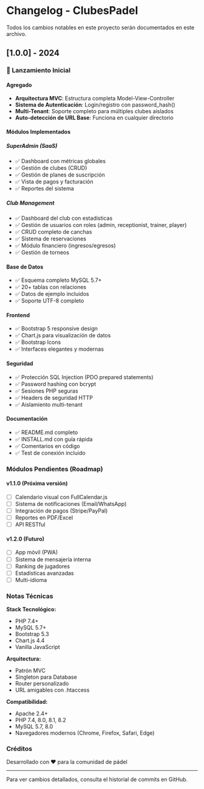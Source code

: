 # Changelog - ClubesPadel

Todos los cambios notables en este proyecto serán documentados en este archivo.

## [1.0.0] - 2024

### 🎉 Lanzamiento Inicial

#### Agregado
- **Arquitectura MVC**: Estructura completa Model-View-Controller
- **Sistema de Autenticación**: Login/registro con password_hash()
- **Multi-Tenant**: Soporte completo para múltiples clubes aislados
- **Auto-detección de URL Base**: Funciona en cualquier directorio

#### Módulos Implementados

##### SuperAdmin (SaaS)
- ✅ Dashboard con métricas globales
- ✅ Gestión de clubes (CRUD)
- ✅ Gestión de planes de suscripción
- ✅ Vista de pagos y facturación
- ✅ Reportes del sistema

##### Club Management
- ✅ Dashboard del club con estadísticas
- ✅ Gestión de usuarios con roles (admin, receptionist, trainer, player)
- ✅ CRUD completo de canchas
- ✅ Sistema de reservaciones
- ✅ Módulo financiero (ingresos/egresos)
- ✅ Gestión de torneos

#### Base de Datos
- ✅ Esquema completo MySQL 5.7+
- ✅ 20+ tablas con relaciones
- ✅ Datos de ejemplo incluidos
- ✅ Soporte UTF-8 completo

#### Frontend
- ✅ Bootstrap 5 responsive design
- ✅ Chart.js para visualización de datos
- ✅ Bootstrap Icons
- ✅ Interfaces elegantes y modernas

#### Seguridad
- ✅ Protección SQL Injection (PDO prepared statements)
- ✅ Password hashing con bcrypt
- ✅ Sesiones PHP seguras
- ✅ Headers de seguridad HTTP
- ✅ Aislamiento multi-tenant

#### Documentación
- ✅ README.md completo
- ✅ INSTALL.md con guía rápida
- ✅ Comentarios en código
- ✅ Test de conexión incluido

### Módulos Pendientes (Roadmap)

#### v1.1.0 (Próxima versión)
- [ ] Calendario visual con FullCalendar.js
- [ ] Sistema de notificaciones (Email/WhatsApp)
- [ ] Integración de pagos (Stripe/PayPal)
- [ ] Reportes en PDF/Excel
- [ ] API RESTful

#### v1.2.0 (Futuro)
- [ ] App móvil (PWA)
- [ ] Sistema de mensajería interna
- [ ] Ranking de jugadores
- [ ] Estadísticas avanzadas
- [ ] Multi-idioma

### Notas Técnicas

**Stack Tecnológico:**
- PHP 7.4+
- MySQL 5.7+
- Bootstrap 5.3
- Chart.js 4.4
- Vanilla JavaScript

**Arquitectura:**
- Patrón MVC
- Singleton para Database
- Router personalizado
- URL amigables con .htaccess

**Compatibilidad:**
- Apache 2.4+
- PHP 7.4, 8.0, 8.1, 8.2
- MySQL 5.7, 8.0
- Navegadores modernos (Chrome, Firefox, Safari, Edge)

### Créditos

Desarrollado con ❤️ para la comunidad de pádel

---

Para ver cambios detallados, consulta el historial de commits en GitHub.
